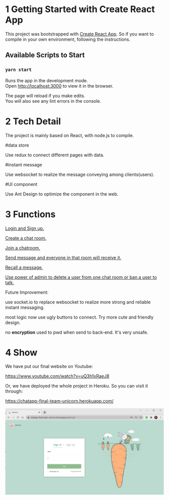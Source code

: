 # 1 Getting Started with Create React App

This project was bootstrapped with [Create React App](https://github.com/facebook/create-react-app). So if you want to compile in your own environment,  following the instructions.

## Available Scripts to Start

### `yarn start`

Runs the app in the development mode.\
Open [http://localhost:3000](http://localhost:3000) to view it in the browser.

The page will reload if you make edits.\
You will also see any lint errors in the console.



# 2 Tech Detail

The project is mainly based on React, with node.js to compile.

#data store

Use redux to connect different pages with data.

#instant message

Use websocket to realize the message conveying among clients(users).

#UI component

Use Ant Design to optimize the component in the web.



# 3 Functions

<u>Login and Sign up.</u>

<u>Create a chat room.</u>

<u>Join a chatroom.</u>

<u>Send message and everyone in that room will receive it.</u>

<u>Recall a message.</u>

<u>Use power of admin to delete a user from one chat room or ban a user to talk.</u>



Future Improvement:

use socket.io to replace websocket to realize more strong and reliable instant messaging.

most logic now use ugly buttons to connect. Try more cute and friendly design.

no **encryption** used to pwd when send to back-end. It's very unsafe.



# 4 Show

We have put our final website on Youtube:

https://www.youtube.com/watch?v=uQ3h1xRaeJ8

Or, we have deployed the whole project in Heroku. So you can visit it through:

https://chatapp-final-team-unicorn.herokuapp.com/

![image-20211127190814571](image-20211127190814571.png)

